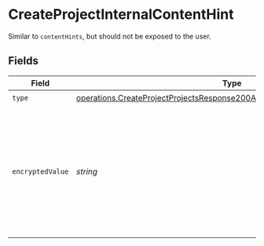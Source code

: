 # CreateProjectInternalContentHint

Similar to `contentHints`, but should not be exposed to the user.


## Fields

| Field                                                                                                                                                                    | Type                                                                                                                                                                     | Required                                                                                                                                                                 | Description                                                                                                                                                              |
| ------------------------------------------------------------------------------------------------------------------------------------------------------------------------ | ------------------------------------------------------------------------------------------------------------------------------------------------------------------------ | ------------------------------------------------------------------------------------------------------------------------------------------------------------------------ | ------------------------------------------------------------------------------------------------------------------------------------------------------------------------ |
| `type`                                                                                                                                                                   | [operations.CreateProjectProjectsResponse200ApplicationJSONResponseBodyType](../../models/operations/createprojectprojectsresponse200applicationjsonresponsebodytype.md) | :heavy_check_mark:                                                                                                                                                       | N/A                                                                                                                                                                      |
| `encryptedValue`                                                                                                                                                         | *string*                                                                                                                                                                 | :heavy_check_mark:                                                                                                                                                       | Contains the `value` of the env variable, encrypted with a special key to make decryption possible in the subscriber Lambda.                                             |